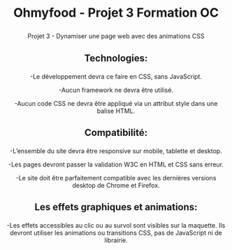 # <p align="center"> Ohmyfood - Projet 3 Formation OC </p>

<p align="center">Projet 3 - Dynamiser une page web avec des animations CSS </p>

## <p align="center" >Technologies:</p>
<p align="center">-Le développement devra ce faire en CSS, sans JavaScript.</p>
<p align="center">-Aucun framework ne devra être utilisé.</p>
<p align="center">-Aucun code CSS ne devra être appliqué via un attribut style dans une balise HTML.</p>

## <p align="center">Compatibilité:</p>
<p align="center">-L’ensemble du site devra être responsive sur mobile, tablette et desktop.</p>
<p align="center">-Les pages devront passer la validation W3C en HTML et CSS sans erreur.</p>
<p align="center">-Le site doit être parfaitement compatible avec les dernières versions desktop de
Chrome et Firefox.</p>

## <p align="center">Les effets graphiques et animations:</p>
<p align="center">-Les effets accessibles au clic ou au survol sont visibles sur la maquette. Ils devront utiliser
les animations ou transitions CSS, pas de JavaScript ni de librairie.</p>



